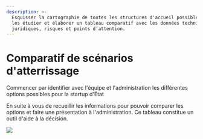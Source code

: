 ```yaml
---
description: >-
  Esquisser la cartographie de toutes les structures d'accueil possibles pour
  les étudier et élaborer un tableau comparatif avec les données techniques, RH,
  juridiques, risques et points d’attention.
---
```


# Comparatif de scénarios d'atterrissage

Commencer par identifier avec l'équipe et l'administration les différentes options possibles pour la startup d'État

En suite à vous de recueillir les informations pour pouvoir comparer les options et faire une présentation à l'administration. Ce tableau constitue un outil d'aide à la décision.[  
](https://doc.incubateur.net/consolidation/la-boite-a-outils-de-la-consolidation/comment-utiliser-cette-boite-a-outils)

![](https://gblobscdn.gitbook.com/assets%2F-M64OgkOBeDbmpRT4OT2%2F-MW4JNPhDGjHOa8xgp-r%2F-MW4KX_rnu9Qtcd2pxOM%2FCapture%20d%E2%80%99e%CC%81cran%202021-03-18%20a%CC%80%2013.35.50.png?alt=media&token=f69cd144-fcac-45bc-abdd-fd35964a4af6)

